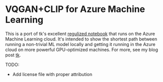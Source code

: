 # VQGAN+CLIP for Azure Machine Learning

This is a port of tk's excellent [regulized notebook](tk) that runs on the Azure Machine Learning cloud. It's intended to show the shortest path between running a non-trivial ML model locally and getting it running in the Azure cloud on more powerful GPU-optimized machines. For more, see my blog post [tk](tk).

TODO:
- Add license file with proper attribution